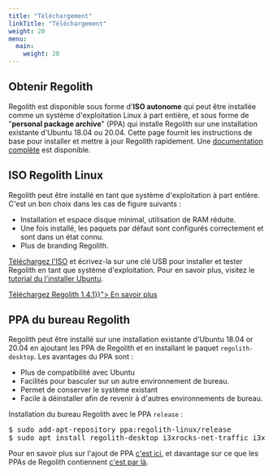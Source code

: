 ```yaml
---
title: "Téléchargement"
linkTitle: "Téléchargement"
weight: 20
menu:
  main:
    weight: 20
---
```

<section class="row td-box td-box--1 position-relative td-box--gradient td-box--height-auto">
	<div class="container text-center td-arrow-down">
		<span class="h4 mb-0">
<h1><i class="fas fa-cloud-download-alt ml-2 "></i> Obtenir Regolith</h1>

<p>Regolith est disponible sous forme d'<b>ISO autonome</b> qui peut être installée comme un système d'exploitation Linux à part entière, et sous forme de "<b>personal package archive</b>" (PPA) qui installe Regolith sur une installation existante d'Ubuntu 18.04 ou 20.04. Cette page fournit les instructions de base pour installer et mettre à jour Regolith rapidement. Une <a href="../docs/getting-started/install">documentation complète</a> est disponible.</p>
</span>
	</div>
</section>


<div class="container">
  <div class="row">
    <div class="col-sm p-5">
				<h2><i class="fas fa-compact-disc"></i> ISO Regolith Linux</h2>
				<p>
          Regolith peut être installé en tant que système d'exploitation à part entière. C'est un bon choix dans les cas de figure suivants :
					<ul>
						<li>Installation et espace disque minimal, utilisation de RAM réduite.</li>
						<li>Une fois installé, les paquets par défaut sont configurés correctement et sont dans un état connu.</li>
						<li>Plus de branding Regolith.</li>
					</ul>
				<a href="https://github.com/regolith-linux/regolith-desktop/releases/tag/R1.4.1">Téléchargez l'ISO</a> et écrivez-la sur une clé USB pour installer et tester Regolith en tant que système d'exploitation. Pour en savoir plus, visitez le <a class="text-warning"  href="https://tutorials.ubuntu.com/tutorial/tutorial-install-ubuntu-desktop">tutorial du l'installer Ubuntu</a>.</p>
				<div class="d-flex justify-content-center"><a class="btn btn-lg btn-secondary mr-3 mb-4" href="https://github.com/regolith-linux/regolith-desktop/releases/tag/R1.4.1">
      Téléchargez Regolith 1.4.1<i class="fas fa-cloud-download-alt ml-2 "></i></a><a class="btn btn-lg btn-primary mr-3 mb-4" href="{{< relref "/docs" >}}">
      En savoir plus <i class="fas fa-book-reader ml-2"></i></a></div>				
			</th>
    </div>
    <div class="col-sm p-5">
			<h2><i class="fas fa-download"></i>  PPA du bureau Regolith </h2>
			<p>
          Regolith peut être installé sur une installation existante d'Ubuntu 18.04 or 20.04 en ajoutant les PPA de Regolith et en installant le paquet <code>regolith-desktop</code>. Les avantages du PPA sont :
					<ul>
						<li>Plus de compatibilité avec Ubuntu</li>
						<li>Facilités pour basculer sur un autre environnement de bureau.</li>
						<li>Permet de conserver le système existant</li>
						<li>Facile à déinstaller afin de revenir à d'autres environnements de bureau.</li>
					</ul>
					Installation du bureau Regolith avec le PPA <code>release</code> :
					<pre class="border rounded p-2">
$ sudo add-apt-repository ppa:regolith-linux/release
$ sudo apt install regolith-desktop i3xrocks-net-traffic i3xrocks-cpu-usage i3xrocks-time</pre>
					Pour en savoir plus sur l'ajout de PPA <a href="https://help.ubuntu.com/community/Repositories/CommandLine#Adding_Launchpad_PPA_Repositories">c'est ici</a>, et davantage sur ce que les PPAs de Regolith contiennent <a href="../docs/getting-started/install/#ppa-sources">c'est par là</a>.
				</p>
    </div>
  </div>
</div>

